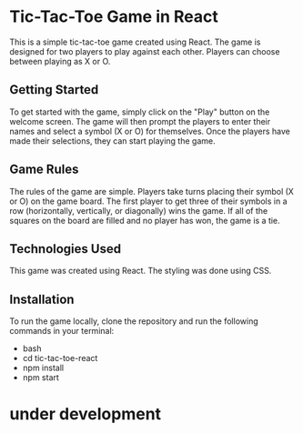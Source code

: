 # Tic-Tac-Toe Game in React
This is a simple tic-tac-toe game created using React. The game is designed for two players to play against each other. Players can choose between playing as X or O.

## Getting Started
To get started with the game, simply click on the "Play" button on the welcome screen. The game will then prompt the players to enter their names and select a symbol (X or O) for themselves. Once the players have made their selections, they can start playing the game.

## Game Rules
The rules of the game are simple. Players take turns placing their symbol (X or O) on the game board. The first player to get three of their symbols in a row (horizontally, vertically, or diagonally) wins the game. If all of the squares on the board are filled and no player has won, the game is a tie.

## Technologies Used
This game was created using React. The styling was done using CSS.

## Installation
To run the game locally, clone the repository and run the following commands in your terminal:

* bash
* cd tic-tac-toe-react
* npm install
* npm start

# under development

